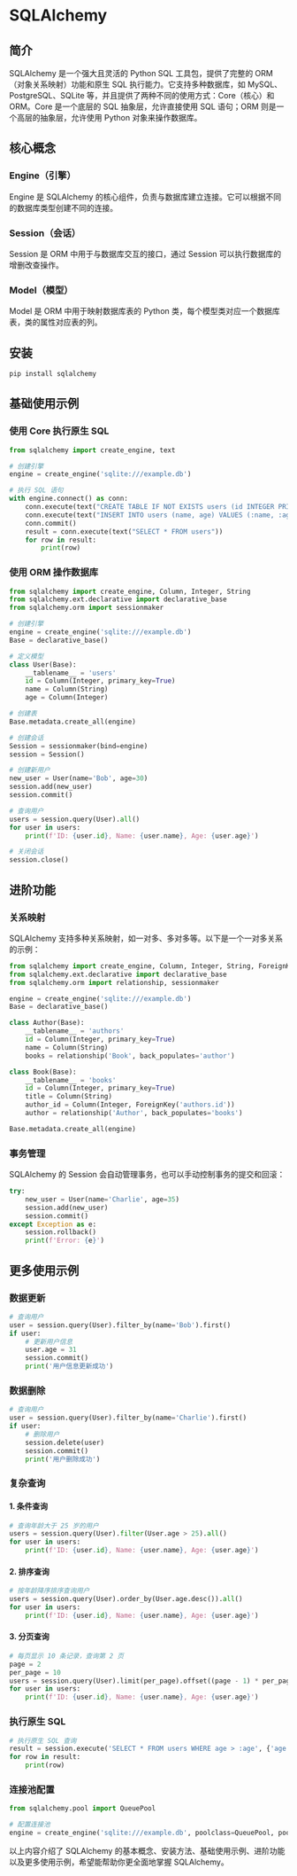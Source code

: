 # SQLAlchemy

## 简介
SQLAlchemy 是一个强大且灵活的 Python SQL 工具包，提供了完整的 ORM（对象关系映射）功能和原生 SQL 执行能力。它支持多种数据库，如 MySQL、PostgreSQL、SQLite 等，并且提供了两种不同的使用方式：Core（核心）和 ORM。Core 是一个底层的 SQL 抽象层，允许直接使用 SQL 语句；ORM 则是一个高层的抽象层，允许使用 Python 对象来操作数据库。

## 核心概念
### Engine（引擎）
Engine 是 SQLAlchemy 的核心组件，负责与数据库建立连接。它可以根据不同的数据库类型创建不同的连接。

### Session（会话）
Session 是 ORM 中用于与数据库交互的接口，通过 Session 可以执行数据库的增删改查操作。

### Model（模型）
Model 是 ORM 中用于映射数据库表的 Python 类，每个模型类对应一个数据库表，类的属性对应表的列。

## 安装
```bash
pip install sqlalchemy
```

## 基础使用示例
### 使用 Core 执行原生 SQL
```python
from sqlalchemy import create_engine, text

# 创建引擎
engine = create_engine('sqlite:///example.db')

# 执行 SQL 语句
with engine.connect() as conn:
    conn.execute(text("CREATE TABLE IF NOT EXISTS users (id INTEGER PRIMARY KEY, name TEXT, age INTEGER)"))
    conn.execute(text("INSERT INTO users (name, age) VALUES (:name, :age)"), {'name': 'Alice', 'age': 25})
    conn.commit()
    result = conn.execute(text("SELECT * FROM users"))
    for row in result:
        print(row)
```

### 使用 ORM 操作数据库
```python
from sqlalchemy import create_engine, Column, Integer, String
from sqlalchemy.ext.declarative import declarative_base
from sqlalchemy.orm import sessionmaker

# 创建引擎
engine = create_engine('sqlite:///example.db')
Base = declarative_base()

# 定义模型
class User(Base):
    __tablename__ = 'users'
    id = Column(Integer, primary_key=True)
    name = Column(String)
    age = Column(Integer)

# 创建表
Base.metadata.create_all(engine)

# 创建会话
Session = sessionmaker(bind=engine)
session = Session()

# 创建新用户
new_user = User(name='Bob', age=30)
session.add(new_user)
session.commit()

# 查询用户
users = session.query(User).all()
for user in users:
    print(f'ID: {user.id}, Name: {user.name}, Age: {user.age}')

# 关闭会话
session.close()
```

## 进阶功能
### 关系映射
SQLAlchemy 支持多种关系映射，如一对多、多对多等。以下是一个一对多关系的示例：
```python
from sqlalchemy import create_engine, Column, Integer, String, ForeignKey
from sqlalchemy.ext.declarative import declarative_base
from sqlalchemy.orm import relationship, sessionmaker

engine = create_engine('sqlite:///example.db')
Base = declarative_base()

class Author(Base):
    __tablename__ = 'authors'
    id = Column(Integer, primary_key=True)
    name = Column(String)
    books = relationship('Book', back_populates='author')

class Book(Base):
    __tablename__ = 'books'
    id = Column(Integer, primary_key=True)
    title = Column(String)
    author_id = Column(Integer, ForeignKey('authors.id'))
    author = relationship('Author', back_populates='books')

Base.metadata.create_all(engine)
```

### 事务管理
SQLAlchemy 的 Session 会自动管理事务，也可以手动控制事务的提交和回滚：
```python
try:
    new_user = User(name='Charlie', age=35)
    session.add(new_user)
    session.commit()
except Exception as e:
    session.rollback()
    print(f'Error: {e}')
```

## 更多使用示例
### 数据更新
```python
# 查询用户
user = session.query(User).filter_by(name='Bob').first()
if user:
    # 更新用户信息
    user.age = 31
    session.commit()
    print('用户信息更新成功')
```

### 数据删除
```python
# 查询用户
user = session.query(User).filter_by(name='Charlie').first()
if user:
    # 删除用户
    session.delete(user)
    session.commit()
    print('用户删除成功')
```

### 复杂查询
#### 1. 条件查询
```python
# 查询年龄大于 25 岁的用户
users = session.query(User).filter(User.age > 25).all()
for user in users:
    print(f'ID: {user.id}, Name: {user.name}, Age: {user.age}')
```

#### 2. 排序查询
```python
# 按年龄降序排序查询用户
users = session.query(User).order_by(User.age.desc()).all()
for user in users:
    print(f'ID: {user.id}, Name: {user.name}, Age: {user.age}')
```

#### 3. 分页查询
```python
# 每页显示 10 条记录，查询第 2 页
page = 2
per_page = 10
users = session.query(User).limit(per_page).offset((page - 1) * per_page).all()
for user in users:
    print(f'ID: {user.id}, Name: {user.name}, Age: {user.age}')
```

### 执行原生 SQL
```python
# 执行原生 SQL 查询
result = session.execute('SELECT * FROM users WHERE age > :age', {'age': 25})
for row in result:
    print(row)
```

### 连接池配置
```python
from sqlalchemy.pool import QueuePool

# 配置连接池
engine = create_engine('sqlite:///example.db', poolclass=QueuePool, pool_size=5, max_overflow=10)
```

以上内容介绍了 SQLAlchemy 的基本概念、安装方法、基础使用示例、进阶功能以及更多使用示例，希望能帮助你更全面地掌握 SQLAlchemy。